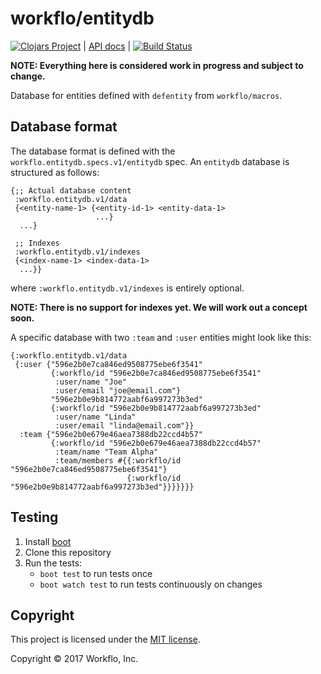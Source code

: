 # workflo/entitydb


[![Clojars Project](https://img.shields.io/clojars/v/workflo/entitydb.svg)](https://clojars.org/workflo/entitydb)
| [API docs](https://workfloapp.github.io/entitydb/)
| [![Build Status](https://travis-ci.org/workfloapp/entitydb.svg?branch=master)](https://travis-ci.org/workfloapp/entitydb)

**NOTE: Everything here is considered work in progress and subject to change.**

Database for entities defined with `defentity` from `workflo/macros`.


## Database format

The database format is defined with the `workflo.entitydb.specs.v1/entitydb`
spec. An `entitydb` database is structured as follows:

```
{;; Actual database content
 :workflo.entitydb.v1/data
 {<entity-name-1> {<entity-id-1> <entity-data-1>
                   ...}
  ...}

 ;; Indexes
 :workflo.entitydb.v1/indexes
 {<index-name-1> <index-data-1>
  ...}}
```

where `:workflo.entitydb.v1/indexes` is entirely optional.

**NOTE: There is no support for indexes yet. We will work out a concept
soon.**

A specific database with two `:team` and `:user` entities might look
like this:

```
{:workflo.entitydb.v1/data
 {:user {"596e2b0e7ca846ed9508775ebe6f3541"
         {:workflo/id "596e2b0e7ca846ed9508775ebe6f3541"
          :user/name "Joe"
          :user/email "joe@email.com"}
         "596e2b0e9b814772aabf6a997273b3ed"
         {:workflo/id "596e2b0e9b814772aabf6a997273b3ed"
          :user/name "Linda"
          :user/email "linda@email.com"}}
  :team {"596e2b0e679e46aea7388db22ccd4b57"
         {:workflo/id "596e2b0e679e46aea7388db22ccd4b57"
          :team/name "Team Alpha"
          :team/members #{{:workflo/id "596e2b0e7ca846ed9508775ebe6f3541"}
                          {:workflo/id "596e2b0e9b814772aabf6a997273b3ed"}}}}}}}
```


## Testing

1. Install [boot](http://boot-clj.com/)
1. Clone this repository
2. Run the tests:
   - `boot test` to run tests once
   - `boot watch test` to run tests continuously on changes


## Copyright

This project is licensed under the [MIT license](https://mit-license.org/).

Copyright © 2017 Workflo, Inc.
